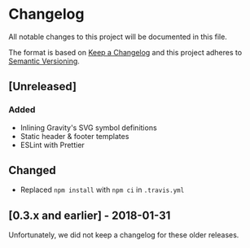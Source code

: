 # Changelog
All notable changes to this project will be documented in this file.

The format is based on [Keep a Changelog](http://keepachangelog.com/en/1.0.0/)
and this project adheres to [Semantic Versioning](http://semver.org/spec/v2.0.0.html).

## [Unreleased]
### Added
- Inlining Gravity's SVG symbol definitions
- Static header & footer templates
- ESLint with Prettier

## Changed
- Replaced `npm install` with `npm ci` in `.travis.yml`

## [0.3.x and earlier] - 2018-01-31
Unfortunately, we did not keep a changelog for these older releases.
